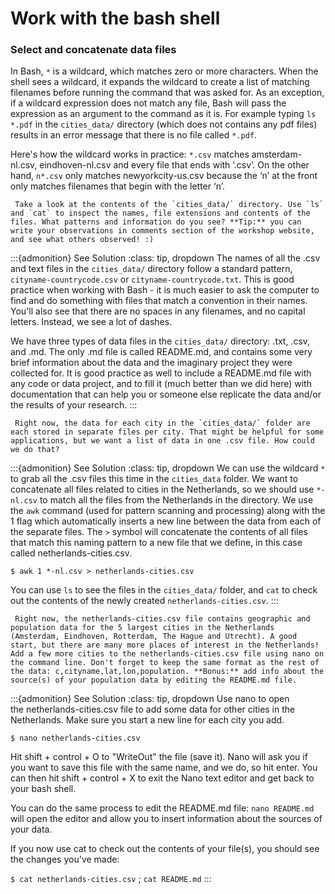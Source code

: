# Work with the bash shell

### Select and concatenate data files

In Bash, `*` is a wildcard, which matches zero or more characters. When the shell sees a wildcard, it expands the wildcard to create a list of matching filenames before running the command that was asked for. As an exception, if a wildcard expression does not match any file, Bash will pass the expression as an argument to the command as it is. For example typing `ls *.pdf` in the `cities_data/` directory (which does not contains any pdf files) results in an error message that there is no file called `*.pdf`. 

Here's how the wildcard works in practice: `*.csv` matches amsterdam-nl.csv, eindhoven-nl.csv and every file that ends with ‘.csv’. On the other hand, `n*.csv` only matches newyorkcity-us.csv because the ‘n’ at the front only matches filenames that begin with the letter ‘n’.

```{admonition} Exercise: Explore data files
 Take a look at the contents of the `cities_data/` directory. Use `ls` and `cat` to inspect the names, file extensions and contents of the files. What patterns and information do you see? **Tip:** you can write your observations in comments section of the workshop website, and see what others observed! :) 
```

:::{admonition} See Solution
:class: tip, dropdown
The names of all the .csv and text files in the `cities_data/` directory follow a standard pattern, `cityname-countrycode.csv` or `cityname-countrycode.txt`. This is good practice when working with Bash - it is much easier to ask the computer to find and do something with files that match a convention in their names. You'll also see that there are no spaces in any filenames, and no capital letters. Instead, we see a lot of dashes.

We have three types of data files in the `cities_data/` directory: .txt, .csv, and .md. The only .md file is called README.md, and contains some very brief information about the data and the imaginary project they were collected for. It is good practice as well to include a README.md file with any code or data project, and to fill it (much better than we did here) with documentation that can help you or someone else replicate the data and/or the results of your research. 
:::

```{admonition} Exercise: Select and concatenate data files
 Right now, the data for each city in the `cities_data/` folder are each stored in separate files per city. That might be helpful for some applications, but we want a list of data in one .csv file. How could we do that?
```

:::{admonition} See Solution
:class: tip, dropdown
We can use the wildcard `*` to grab all the .csv files this time in the `cities_data` folder. We want to concatenate all files related to cities in the Netherlands, so we should use `*-nl.csv` to match all the files from the Netherlands in the directory. We use the `awk` command (used for pattern scanning and processing) along with the 1 flag which automatically inserts a new line between the data from each of the separate files. The `>` symbol will concatenate the contents of all files that match this naming pattern to a new file that we define, in this case called netherlands-cities.csv.

`$ awk 1 *-nl.csv > netherlands-cities.csv`

You can use `ls` to see the files in the `cities_data/` folder, and `cat` to check out the contents of the newly created `netherlands-cities.csv`.
:::

```{admonition} Exercise: add data to netherlands-cities.csv
 Right now, the netherlands-cities.csv file contains geographic and population data for the 5 largest cities in the Netherlands (Amsterdam, Eindhoven, Rotterdam, The Hague and Utrecht). A good start, but there are many more places of interest in the Netherlands! Add a few more cities to the netherlands-cities.csv file using nano on the command line. Don't forget to keep the same format as the rest of the data: c,cityname,lat,lon,population. **Bonus:** add info about the source(s) of your population data by editing the README.md file.
```
:::{admonition} See Solution
:class: tip, dropdown
Use nano to open the netherlands-cities.csv file to add some data for other cities in the Netherlands. Make sure you start a new line for each city you add.

`$ nano netherlands-cities.csv`

Hit shift + control + O to "WriteOut" the file (save it). Nano will ask you if you want to save this file with the same name, and we do, so hit enter. You can then hit shift + control + X to exit the Nano text editor and get back to your bash shell.

You can do the same process to edit the README.md file: `nano README.md` will open the editor and allow you to insert information about the sources of your data.

If you now use cat to check out the contents of your file(s), you should see the changes you've made:

`$ cat netherlands-cities.csv` ; `cat README.md`
:::